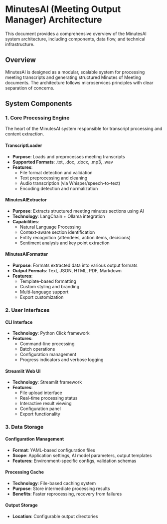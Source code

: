 # MinutesAI (Meeting Output Manager) Architecture
This document provides a comprehensive overview of the MinutesAI system architecture, including components, data flow, and technical infrastructure.
## Overview
MinutesAI is designed as a modular, scalable system for processing meeting transcripts and generating structured Minutes of Meeting documents. The architecture follows microservices principles with clear separation of concerns.
## System Components
### 1. Core Processing Engine
The heart of the MinutesAI system responsible for transcript processing and content extraction.
#### TranscriptLoader
- **Purpose**: Loads and preprocesses meeting transcripts
- **Supported Formats**: .txt, .doc, .docx, .mp3, .wav
- **Features**: 
  - File format detection and validation
  - Text preprocessing and cleaning
  - Audio transcription (via Whisper/speech-to-text)
  - Encoding detection and normalization
#### MinutesAIExtractor
- **Purpose**: Extracts structured meeting minutes sections using AI
- **Technology**: LangChain + Ollama integration
- **Capabilities**:
  - Natural Language Processing
  - Context-aware section identification
  - Entity recognition (attendees, action items, decisions)
  - Sentiment analysis and key point extraction
#### MinutesAIFormatter
- **Purpose**: Formats extracted data into various output formats
- **Output Formats**: Text, JSON, HTML, PDF, Markdown
- **Features**:
  - Template-based formatting
  - Custom styling and branding
  - Multi-language support
  - Export customization
### 2. User Interfaces
#### CLI Interface
- **Technology**: Python Click framework
- **Features**:
  - Command-line processing
  - Batch operations
  - Configuration management
  - Progress indicators and verbose logging
#### Streamlit Web UI
- **Technology**: Streamlit framework
- **Features**:
  - File upload interface
  - Real-time processing status
  - Interactive result viewing
  - Configuration panel
  - Export functionality
### 3. Data Storage
#### Configuration Management
- **Format**: YAML-based configuration files
- **Scope**: Application settings, AI model parameters, output templates
- **Features**: Environment-specific configs, validation schemas
#### Processing Cache
- **Technology**: File-based caching system
- **Purpose**: Store intermediate processing results
- **Benefits**: Faster reprocessing, recovery from failures
#### Output Storage
- **Location**: Configurable output directories
